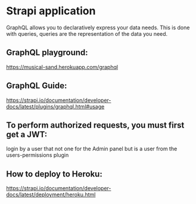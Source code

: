 # Strapi application

GraphQL allows you to declaratively express your data needs. This is done with queries, queries are the representation of the data you need.

## GraphQL playground:
 
https://musical-sand.herokuapp.com/graphql

## GraphQL Guide:

https://strapi.io/documentation/developer-docs/latest/plugins/graphql.html#usage


## To perform authorized requests, you must first get a JWT:

login by a user that not one for the Admin panel but is a user from the users-permissions plugin

## How to deploy to Heroku:

https://strapi.io/documentation/developer-docs/latest/deployment/heroku.html


